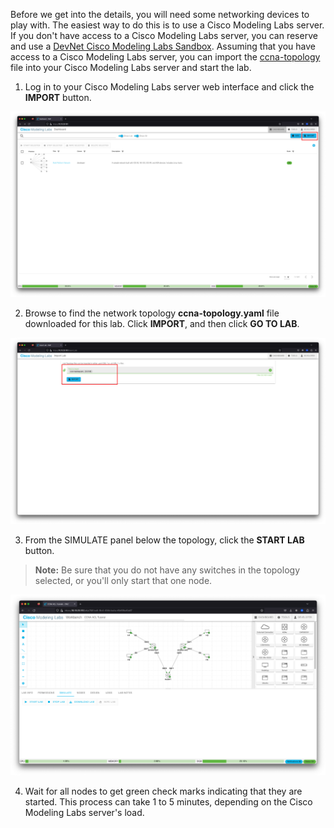 
Before we get into the details, you will need some networking devices to play with. The easiest way to do this is to use a Cisco Modeling Labs server. If you don't have access to a Cisco Modeling Labs server, you can reserve and use a [DevNet Cisco Modeling Labs Sandbox](https://devnetsandbox.cisco.com/RM/Diagram/Index/5c964ff3-9d47-443a-90a9-971edf8fdb37). Assuming that you have access to a Cisco Modeling Labs server, you can import the [ccna-topology](ccna-topology.yaml) file into your Cisco Modeling Labs server and start the lab.

1. Log in to your Cisco Modeling Labs server web interface and click the **IMPORT** button.

![](images/cml-import-01.png)

2. Browse to find the network topology **ccna-topology.yaml** file downloaded for this lab. Click **IMPORT**, and then click **GO TO LAB**.

![](images/cml-import-02.png)

3. From the SIMULATE panel below the topology, click the **START LAB** button.

> **Note:** Be sure that you do not have any switches in the topology selected, or you'll only start that one node.

![](images/cml-lab-01.png)

4. Wait for all nodes to get green check marks indicating that they are started. This process can take 1 to 5 minutes, depending on the Cisco Modeling Labs server's load.
